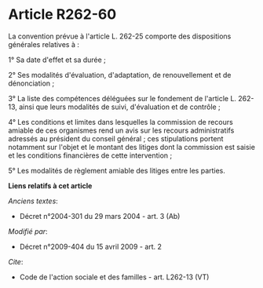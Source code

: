 # Article R262-60

La convention prévue à l'article L. 262-25 comporte des dispositions générales relatives à : 

1° Sa date d'effet et sa durée ; 

2° Ses modalités d'évaluation, d'adaptation, de renouvellement et de dénonciation ; 

3° La liste des compétences déléguées sur le fondement de l'article L. 262-13, ainsi que leurs modalités de suivi,
d'évaluation et de contrôle ; 

4° Les conditions et limites dans lesquelles la commission de recours amiable de ces organismes rend un avis sur les recours
administratifs adressés au président du conseil général ; ces stipulations portent notamment sur l'objet et le montant des
litiges dont la commission est saisie et les conditions financières de cette intervention ; 

5° Les modalités de règlement amiable des litiges entre les parties.

**Liens relatifs à cet article**

_Anciens textes_:

  - Décret n°2004-301 du 29 mars 2004 - art. 3 (Ab)

_Modifié par_:

  - Décret n°2009-404 du 15 avril 2009 - art. 2

_Cite_:

  - Code de l'action sociale et des familles - art. L262-13 (VT)
